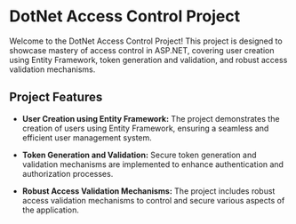 # DotNet Access Control Project

Welcome to the DotNet Access Control Project! This project is designed to showcase mastery of access control in ASP.NET, covering user creation using Entity Framework, token generation and validation, and robust access validation mechanisms.

## Project Features

- **User Creation using Entity Framework:** The project demonstrates the creation of users using Entity Framework, ensuring a seamless and efficient user management system.

- **Token Generation and Validation:** Secure token generation and validation mechanisms are implemented to enhance authentication and authorization processes.

- **Robust Access Validation Mechanisms:** The project includes robust access validation mechanisms to control and secure various aspects of the application.
